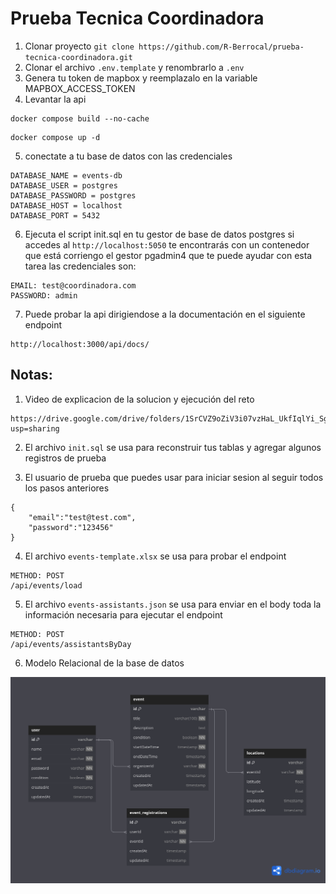 # Prueba Tecnica Coordinadora

1. Clonar proyecto ```git clone https://github.com/R-Berrocal/prueba-tecnica-coordinadora.git```
2. Clonar el archivo ```.env.template``` y renombrarlo a ```.env```
3. Genera tu token de mapbox y reemplazalo en la variable MAPBOX_ACCESS_TOKEN
4. Levantar la api
```
docker compose build --no-cache
```
```
docker compose up -d
```
5. conectate a tu base de datos con las credenciales
```
DATABASE_NAME = events-db
DATABASE_USER = postgres
DATABASE_PASSWORD = postgres
DATABASE_HOST = localhost
DATABASE_PORT = 5432
```
6. Ejecuta el script init.sql en tu gestor de base de datos postgres si accedes al ```http://localhost:5050``` te encontrarás con un contenedor que está corriengo el gestor pgadmin4 que te puede ayudar con esta tarea las credenciales son:

```
EMAIL: test@coordinadora.com
PASSWORD: admin
```

7. Puede probar la api dirigiendose a la documentación en el siguiente endpoint
```
http://localhost:3000/api/docs/
```

## Notas:

1. Video de explicacion de la solucion y ejecución del reto
```
https://drive.google.com/drive/folders/1SrCVZ9oZiV3i07vzHaL_UkfIqlYi_Sg9?usp=sharing
```

2. El archivo ```init.sql``` se usa para reconstruir tus tablas y agregar algunos registros de prueba

3. El usuario de prueba que puedes usar para iniciar sesion al seguir todos los pasos anteriores
```
{
    "email":"test@test.com",
    "password":"123456"    
}
```

4. El archivo ```events-template.xlsx``` se usa para probar el endpoint
```
METHOD: POST
/api/events/load
```
5. El archivo ```events-assistants.json``` se usa para enviar en el body toda la información necesaria para ejecutar el endpoint
```
METHOD: POST
/api/events/assistantsByDay
```

6. Modelo Relacional de la base de datos

![alt text](modelo-relacional-events-db.png)